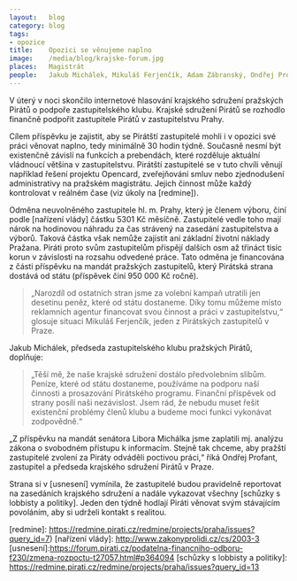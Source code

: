 ```yaml
---
layout:   blog
category: blog
tags:     
- opozice
title:    Opozici se věnujeme naplno
image:    /media/blog/krajske-forum.jpg
places:   Magistrát
people:   Jakub Michálek, Mikuláš Ferjenčík, Adam Zábranský, Ondřej Profant
---
```


V úterý v noci skončilo internetové hlasování krajského sdružení pražských Pirátů o podpoře zastupitelského klubu. Krajské sdružení Pirátů se rozhodlo finančně podpořit zastupitele Pirátů v zastupitelstvu Prahy. 

Cílem příspěvku je zajistit, aby se Pirátští zastupitelé mohli i v opozici své práci věnovat naplno, tedy minimálně 30 hodin týdně. Současně nesmí být existenčně závislí na funkcích a prebendách, které rozděluje aktuální vládnoucí většina v zastupitelstvu. Pirátští zastupitelé se v tuto chvíli věnují například řešení projektu Opencard, zveřejňování smluv nebo zjednodušení  administrativy na pražském magistrátu. Jejich činnost může každý kontrolovat v reálném čase (viz úkoly na [redmine]).

Odměna neuvolněného zastupitele hl. m. Prahy, který je členem výboru, činí podle [nařízení vlády] částku 5301 Kč měsíčně. Zastupitelé vedle toho mají nárok na hodinovou náhradu za čas strávený na zasedání zastupitelstva a výborů. Taková částka však nemůže zajistit ani základní životní náklady Pražana. Piráti proto svům zastupitelům přispějí dalších osm až třináct tisíc korun v závislosti na rozsahu odvedené práce. Tato odměna je financována z části příspěvku na mandát pražských zastupitelů, který Pirátská strana dostává od státu (příspěvek činí 950 000 Kč ročně). 

> „Narozdíl od ostatních stran jsme za volební kampaň utratili jen desetinu peněz, které od státu dostaneme. Díky tomu můžeme místo reklamních agentur financovat svou činnost a práci v zastupitelstvu,“ glosuje situaci Mikuláš Ferjenčík, jeden z Pirátských zastupitelů v Praze. 

Jakub Michálek, předseda zastupitelského klubu pražských Pirátů, doplňuje: 
> „Těší mě, že naše krajské sdružení dostálo předvolebním slibům. Peníze, které od státu dostaneme, používáme na podporu naší činnosti a prosazování Pirátského programu. Finanční příspěvek od strany posílí naši nezávislost. Jsem rád, že nebudu muset řešit existenční problémy členů klubu a budeme moci funkci vykonávat zodpovědně.“

„Z příspěvku na mandát senátora Libora Michálka jsme zaplatili mj. analýzu zákona o svobodném přístupu k informacím. Stejně tak chceme, aby pražští zastupitelé zvolení za Piráty odváděli poctivou práci,“ říká Ondřej Profant, zastupitel a  předseda krajského sdružení Pirátů v Praze.

Strana si v [usnesení] vymínila, že zastupitelé budou pravidelně reportovat na zasedáních krajského sdružení a nadále vykazovat všechny  [schůzky s lobbisty a politiky]. Jeden den týdně hodlají Piráti věnovat svým stávajícím povoláním, aby si udrželi kontakt s realitou. 

[redmine]: https://redmine.pirati.cz/redmine/projects/praha/issues?query_id=7)
[nařízení vlády]: http://www.zakonyprolidi.cz/cs/2003-3
[usnesení]:https://forum.pirati.cz/podatelna-financniho-odboru-f230/zmena-rozpoctu-t27057.html#p364094
[schůzky s lobbisty a politiky]: https://redmine.pirati.cz/redmine/projects/praha/issues?query_id=13
